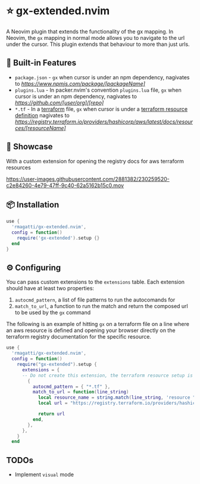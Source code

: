 # ⭐ gx-extended.nvim

A Neovim plugin that extends the functionality of the gx mapping.
In Neovim, the `gx` mapping in normal mode allows you to navigate to the url under the cursor. This plugin extends that behaviour to more than just urls.

## 🎉 Built-in Features
- `package.json` - `gx` when cursor is under an npm dependency, nagivates to _https://www.npmjs.com/package/[packageName]_
- `plugins.lua` - In packer.nvim's convention `plugins.lua` file, `gx` when cursor is under an npm dependency, nagivates to _https://github.com/[user/org]/[repo]_
- `*.tf` - In a [terraform](https://www.terraform.io/) file, `gx` when cursor is under a [terraform resource definition](https://developer.hashicorp.com/terraform/language/resources) nagivates to _https://registry.terraform.io/providers/hashicorp/aws/latest/docs/resources/[resourceName]_

## 🚀 Showcase
With a custom extension for opening the registry docs for aws terraform resources

https://user-images.githubusercontent.com/2881382/230259520-c2e84260-4e79-47ff-9c40-62a5162b15c0.mov

## 📦 Installation

```lua
use {
  'rmagatti/gx-extended.nvim',
  config = function()
    require('gx-extended').setup {}
  end
}
```

## ⚙️  Configuring
You can pass custom extensions to the `extensions` table. Each extension should have at least two properties:
1. `autocmd_pattern`, a list of file patterns to run the autocomands for
2. `match_to_url`, a function to run the match and return the composed url to be used by the `gx` command

The following is an example of hitting `gx` on a terraform file on a line where an aws resource is defined and opening your browser directly on the terraform registry documentation for the specific resource.
```lua
use {
  'rmagatti/gx-extended.nvim',
  config = function()
    require("gx-extended").setup {
      extensions = {
      -- Do not create this extension, the terraform resource setup is already built-into the plugin. This is merely an example of a user-defined extension.
        {
          autocmd_pattern = { "*.tf" },
          match_to_url = function(line_string)
            local resource_name = string.match(line_string, 'resource "aws_([^"]*)"')
            local url = "https://registry.terraform.io/providers/hashicorp/aws/latest/docs/resources/" .. resource_name

            return url
          end,
        },
      },
    }
  end
```

## TODOs
- Implement `visual` mode
